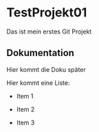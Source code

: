 # TestProjekt01
Das ist mein erstes Git Projekt


## Dokumentation

Hier kommt die Doku später

Hier kommt eine Liste:

- Item 1

- Item 2

- Item 3

